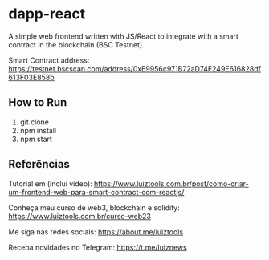 # dapp-react

A simple web frontend written with JS/React to integrate with a smart contract in the blockchain (BSC Testnet).

Smart Contract address: https://testnet.bscscan.com/address/0xE9956c971B72aD74F249E616828df613F03E858b

## How to Run
1. git clone
2. npm install
3. npm start

## Referências

Tutorial em (inclui vídeo): https://www.luiztools.com.br/post/como-criar-um-frontend-web-para-smart-contract-com-reactjs/

Conheça meu curso de web3, blockchain e solidity: https://www.luiztools.com.br/curso-web23

Me siga nas redes sociais: https://about.me/luiztools

Receba novidades no Telegram: https://t.me/luiznews